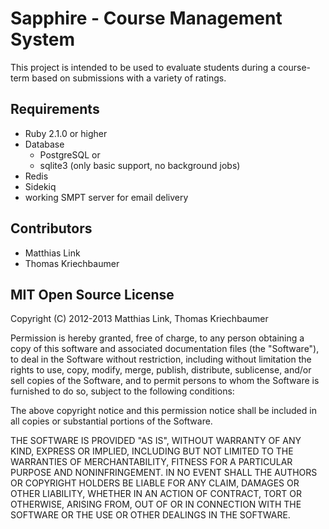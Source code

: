 # Sapphire - Course Management System

This project is intended to be used to evaluate students during a course-term based on submissions with a variety of ratings.

## Requirements

* Ruby 2.1.0 or higher
* Database
    - PostgreSQL or
    - sqlite3 (only basic support, no background jobs)
* Redis
* Sidekiq
* working SMPT server for email delivery

## Contributors
* Matthias Link
* Thomas Kriechbaumer

## MIT Open Source License

Copyright (C) 2012-2013 Matthias Link, Thomas Kriechbaumer

Permission is hereby granted, free of charge, to any person obtaining a copy of this software and associated documentation files (the "Software"), to deal in the Software without restriction, including without limitation the rights to use, copy, modify, merge, publish, distribute, sublicense, and/or sell copies of the Software, and to permit persons to whom the Software is furnished to do so, subject to the following conditions:

The above copyright notice and this permission notice shall be included in all copies or substantial portions of the Software.

THE SOFTWARE IS PROVIDED "AS IS", WITHOUT WARRANTY OF ANY KIND, EXPRESS OR IMPLIED, INCLUDING BUT NOT LIMITED TO THE WARRANTIES OF MERCHANTABILITY, FITNESS FOR A PARTICULAR PURPOSE AND NONINFRINGEMENT. IN NO EVENT SHALL THE AUTHORS OR COPYRIGHT HOLDERS BE LIABLE FOR ANY CLAIM, DAMAGES OR OTHER LIABILITY, WHETHER IN AN ACTION OF CONTRACT, TORT OR OTHERWISE, ARISING FROM, OUT OF OR IN CONNECTION WITH THE SOFTWARE OR THE USE OR OTHER DEALINGS IN THE SOFTWARE.
